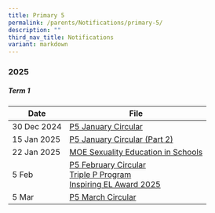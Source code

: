 ```yaml
---
title: Primary 5
permalink: /parents/Notifications/primary-5/
description: ""
third_nav_title: Notifications
variant: markdown
---
```

### **2025**

##### Term 1

| Date| File | 
| -------- | -------- |
|30 Dec 2024|[P5 January Circular](/files/Notification%202025/Pri%205/RGPS_N25_P5_001.pdf)|
|15 Jan 2025|[P5 January Circular (Part 2)](/files/Notification%202025/Pri%205/RGPS_N25_P5_004.pdf)|
|22 Jan 2025|[MOE Sexuality Education in Schools](/files/Notification%202025/Pri%205/RGPS_N25_P5_003.pdf)
|5 Feb|[P5 February Circular](/files/Notification%202025/Pri%205/P5.pdf)<br>[Triple P Program](/files/Notification%202025/Pri%201/Triple_P_PG_Notification_Indicate_Interest_2025_Flyer.pdf)<br>[Inspiring EL Award 2025](/files/Notification%202025/Pri%201/Inspiring_EL_Award_2025.pdf)|
|5 Mar|[P5 March Circular](/files/Notification%202025/Pri%205/RGPS_N25_P5_009.pdf)|